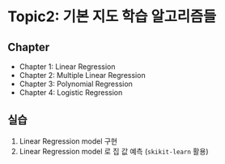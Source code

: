 # Topic2: 기본 지도 학습 알고리즘들
## Chapter
-   Chapter 1: Linear Regression
-   Chapter 2: Multiple Linear Regression
-   Chapter 3: Polynomial Regression
-   Chapter 4: Logistic Regression
## 실습
1. Linear Regression model 구현
2. Linear Regression model 로 집 값 예측 (`skikit-learn` 활용)
